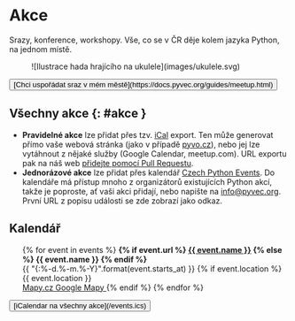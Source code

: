 # Akce

<div class="lead" markdown="1">
Srazy, konference, workshopy. Vše, co se v ČR děje kolem jazyka Python, na jednom místě.
</div>

<figure class="sm" markdown="1">
![Ilustrace hada hrajícího na ukulele](images/ukulele.svg)
</figure>

<button markdown="1">
[Chci uspořádat sraz v mém městě](https://docs.pyvec.org/guides/meetup.html)
</button>

## Všechny akce {: #akce }

-   **Pravidelné akce** lze přidat přes tzv.
    [iCal](https://cs.wikipedia.org/wiki/ICalendar) export. Ten může
    generovat přímo vaše webová stránka (jako v případě
    [pyvo.cz](https://pyvo.cz)), nebo jej lze vytáhnout z nějaké služby
    (Google Calendar, meetup.com). URL exportu pak na náš web [přidejte pomocí Pull Requestu](https://github.com/pyvec/python.cz/edit/master/events_feeds.yml).
-   **Jednorázové akce** lze přidat přes kalendář [Czech Python Events](https://calendar.google.com/calendar/embed?src=kfdeelic1a13jsp7jvai861vfs%40group.calendar.google.com&ctz=Europe%2FPrague).
    Do kalendáře má přístup mnoho z organizátorů existujících Python
    akcí, takže je poproste, ať vaši akci přidají, nebo napište na
    <info@pyvec.org>. První URL z popisu události se zde zobrazí jako
    odkaz.

## Kalendář

<ul>
{% for event in events %}
    <li{% if event.is_tentative %} class="tentative"{% endif %}>
        <strong>
            {% if event.url %}
                <a href="{{ event.url }}">{{ event.name }}</a>
            {% else %}
                {{ event.name }}
            {% endif %}
        </strong>
        <br>
        {{ "{:%-d.%-m.%-Y}".format(event.starts_at) }}
        {% if event.location %}
            <br>{{ event.location }}
            <br>
            <a href="https://mapy.cz/zakladni?q={{ event.location|urlencode }}" target="_blank" rel="noopener">
                Mapy.cz
            </a>
            <a href="https://www.google.com/maps?q={{ event.location|urlencode }}" target="_blank" rel="noopener">
                Google Mapy
            </a>
        {% endif %}
    </li>
{% endfor %}
</ul>

<button markdown="1">
[iCalendar na všechny akce](/events.ics)
</button>
